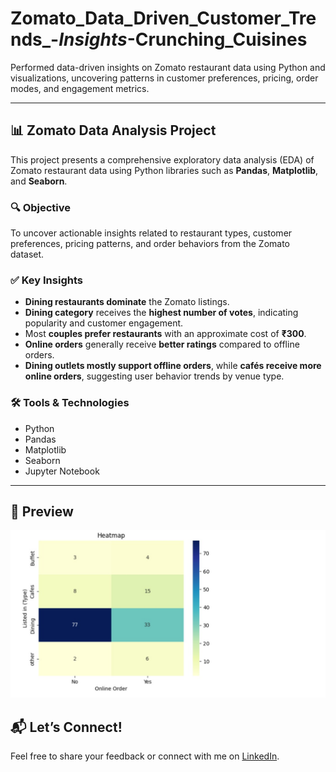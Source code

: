 # Zomato_Data_Driven_Customer_Trends_-_Insights_-Crunching_Cuisines
Performed data-driven insights on Zomato restaurant data using Python and visualizations, uncovering patterns in customer preferences, pricing, order modes, and engagement metrics.

---

## 📊 Zomato Data Analysis Project

This project presents a comprehensive exploratory data analysis (EDA) of Zomato restaurant data using Python libraries such as **Pandas**, **Matplotlib**, and **Seaborn**.

### 🔍 Objective

To uncover actionable insights related to restaurant types, customer preferences, pricing patterns, and order behaviors from the Zomato dataset.

### ✅ Key Insights

* **Dining restaurants dominate** the Zomato listings.
* **Dining category** receives the **highest number of votes**, indicating popularity and customer engagement.
* Most **couples prefer restaurants** with an approximate cost of **₹300**.
* **Online orders** generally receive **better ratings** compared to offline orders.
* **Dining outlets mostly support offline orders**, while **cafés receive more online orders**, suggesting user behavior trends by venue type.

### 🛠 Tools & Technologies

* Python
* Pandas
* Matplotlib
* Seaborn
* Jupyter Notebook

---


## 📸 Preview
![Dashboard Screenshot](heatmap_as_per_order_booking.jpg)


## 📬 Let’s Connect!
Feel free to share your feedback or connect with me on [LinkedIn](https://www.linkedin.com/in/deemisofficial/).




